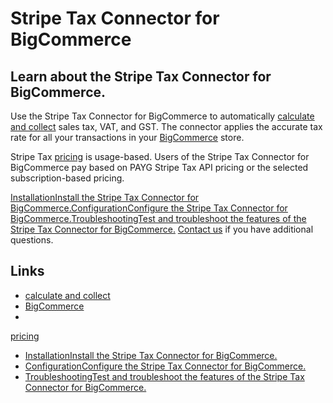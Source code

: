 # Stripe Tax Connector for BigCommerce

## Learn about the Stripe Tax Connector for BigCommerce.

Use the Stripe Tax Connector for BigCommerce to automatically [calculate and
collect](https://docs.stripe.com/tax/calculating) sales tax, VAT, and GST. The
connector applies the accurate tax rate for all your transactions in your
[BigCommerce](https://www.bigcommerce.com/) store.

Stripe Tax
[pricing](https://support.stripe.com/questions/understanding-stripe-tax-pricing)
is usage-based. Users of the Stripe Tax Connector for BigCommerce pay based on
PAYG Stripe Tax API pricing or the selected subscription-based pricing.

[InstallationInstall the Stripe Tax Connector for
BigCommerce.](https://docs.stripe.com/connectors/bigcommerce/installation)[ConfigurationConfigure
the Stripe Tax Connector for
BigCommerce.](https://docs.stripe.com/connectors/bigcommerce/configuration)[TroubleshootingTest
and troubleshoot the features of the Stripe Tax Connector for
BigCommerce.](https://docs.stripe.com/connectors/bigcommerce/troubleshooting)
[Contact us](mailto:stripe-tax-bigc-support@stripe.com) if you have additional
questions.

## Links

- [calculate and collect](https://docs.stripe.com/tax/calculating)
- [BigCommerce](https://www.bigcommerce.com/)
-
[pricing](https://support.stripe.com/questions/understanding-stripe-tax-pricing)
- [InstallationInstall the Stripe Tax Connector for
BigCommerce.](https://docs.stripe.com/connectors/bigcommerce/installation)
- [ConfigurationConfigure the Stripe Tax Connector for
BigCommerce.](https://docs.stripe.com/connectors/bigcommerce/configuration)
- [TroubleshootingTest and troubleshoot the features of the Stripe Tax Connector
for
BigCommerce.](https://docs.stripe.com/connectors/bigcommerce/troubleshooting)